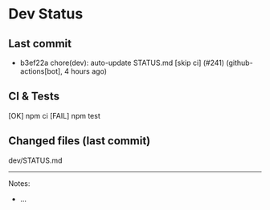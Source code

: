 # Dev Status

## Last commit
- b3ef22a chore(dev): auto-update STATUS.md [skip ci] (#241) (github-actions[bot], 4 hours ago)
## CI & Tests
[OK] npm ci
[FAIL] npm test

## Changed files (last commit)
dev/STATUS.md

---
Notes:
- ...
